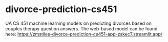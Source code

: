 # divorce-prediction-cs451
UA CS 451 machine learning models on predicting divorces based on couples therapy question answers.
The web-based model can be found here:
https://zmstiles-divorce-prediction-cs451-app-zskec7.streamlit.app/
